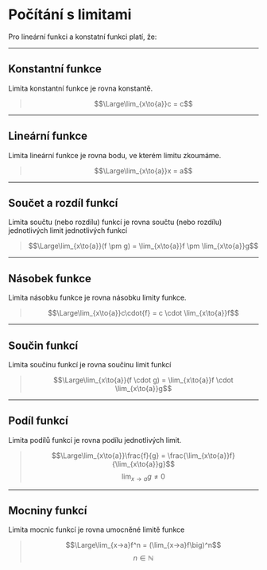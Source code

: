 # Počítání s limitami

Pro lineární funkci a konstatní funkci platí, že:

---
## Konstantní funkce
Limita konstantní funkce je rovna konstantě.
>$$\Large\lim_{x\to{a}}c = c$$

---
## Lineární funkce
Limita lineární funkce je rovna bodu, ve kterém limitu zkoumáme.
>$$\Large\lim_{x\to{a}}x = a$$

---
## Součet a rozdíl funkcí
Limita součtu (nebo rozdílu) funkcí je rovna součtu (nebo rozdílu) jednotlivých limit jednotlivých funkcí
>$$\Large\lim_{x\to{a}}(f \pm g) = \lim_{x\to{a}}f \pm \lim_{x\to{a}}g$$

---
## Násobek funkce
Limita násobku funkce je rovna násobku limity funkce.
>$$\Large\lim_{x\to{a}}c\cdot{f} = c \cdot \lim_{x\to{a}}f$$

---
## Součin funkcí
Limita součinu funkcí je rovna součinu limit funkcí
>$$\Large\lim_{x\to{a}}(f \cdot g) = \lim_{x\to{a}}f \cdot \lim_{x\to{a}}g$$

---
## Podíl funkcí
Limita podílů funkcí je rovna podílu jednotlivých limit.
>$$\Large\lim_{x\to{a}}\frac{f}{g} = \frac{\lim_{x\to{a}}f}{\lim_{x\to{a}}g}$$
>$$\lim_{x\to{a}}g \not= 0$$

---
## Mocniny funkcí
Limita mocnic funkcí je rovna umocněné limitě funkce
>$$\Large\lim_{x→a}f^n = (\lim_{x→a}f\big)^n$$
>$$n\in\mathbb{N}$$
